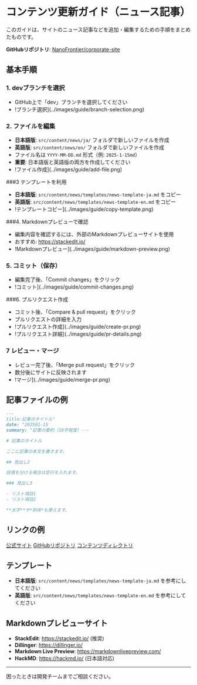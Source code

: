 # コンテンツ更新ガイド（ニュース記事）

このガイドは、サイトのニュース記事などを追加・編集するための手順をまとめたものです。

**GitHubリポジトリ**: [NanoFrontier/corporate-site](https://github.com/NanoFrontier/corporate-site)

## 基本手順

### 1. devブランチを選択
- GitHub上で「dev」ブランチを選択してください
- !ブランチ選択](../images/guide/branch-selection.png)

### 2. ファイルを編集
- **日本語版**: `src/content/news/ja/` フォルダで新しいファイルを作成
- **英語版**: `src/content/news/en/` フォルダで新しいファイルを作成
- ファイル名は `YYYY-MM-DD.md` 形式（例: `2025-1-15md`）
- **重要**: 日本語版と英語版の両方を作成してください
- !ファイル作成](../images/guide/add-file.png)

###3 テンプレートを利用
- **日本語版**: `src/content/news/templates/news-template-ja.md` をコピー
- **英語版**: `src/content/news/templates/news-template-en.md` をコピー
- !テンプレートコピー](../images/guide/copy-template.png)

###4. Markdownプレビューで確認
- 編集内容を確認するには、外部のMarkdownプレビューサイトを使用
- おすすめ: https://stackedit.io/
- !Markdownプレビュー](../images/guide/markdown-preview.png)

### 5. コミット（保存）
- 編集完了後、「Commit changes」をクリック
- !コミット](../images/guide/commit-changes.png)

###6. プルリクエスト作成
- コミット後、「Compare & pull request」をクリック
- プルリクエストの詳細を入力
- !プルリクエスト作成](../images/guide/create-pr.png)
- !プルリクエスト詳細](../images/guide/pr-details.png)

### 7 レビュー・マージ
- レビュー完了後、「Merge pull request」をクリック
- 数分後にサイトに反映されます
- !マージ](../images/guide/merge-pr.png)

## 記事ファイルの例
```markdown
---
title:記事のタイトル"
date: "202501-15
summary: "記事の要約（10字程度）---

# 記事のタイトル

ここに記事の本文を書きます。

## 見出し2

段落を分ける場合は空行を入れます。

### 見出し3

- リスト項目1
- リスト項目2

**太字**や*斜体*も使えます。
```

## リンクの例
[公式サイト](https://nanofrontier.jp)
[GitHubリポジトリ](https://github.com/NanoFrontier/corporate-site)
[コンテンツディレクトリ](https://github.com/NanoFrontier/corporate-site/tree/main/src/content)

## テンプレート
- **日本語版**: `src/content/news/templates/news-template-ja.md` を参考にしてください
- **英語版**: `src/content/news/templates/news-template-en.md` を参考にしてください

## Markdownプレビューサイト
- **StackEdit**: https://stackedit.io/ (推奨)
- **Dillinger**: https://dillinger.io/
- **Markdown Live Preview**: https://markdownlivepreview.com/
- **HackMD**: https://hackmd.io/ (日本語対応)

---

困ったときは開発チームまでご相談ください。 